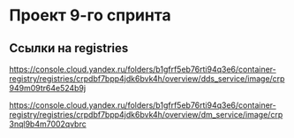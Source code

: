 # Проект 9-го спринта

## Ссылки на registries

https://console.cloud.yandex.ru/folders/b1gfrf5eb76rti94q3e6/container-registry/registries/crpdbf7bpp4jdk6bvk4h/overview/dds_service/image/crp949m09tr64e524b9j

https://console.cloud.yandex.ru/folders/b1gfrf5eb76rti94q3e6/container-registry/registries/crpdbf7bpp4jdk6bvk4h/overview/dm_service/image/crp3nql9b4m7002qvbrc
